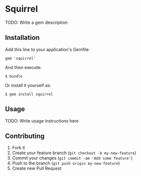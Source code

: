 # Squirrel

TODO: Write a gem description

## Installation

Add this line to your application's Gemfile:

    gem 'squirrel'

And then execute:

    $ bundle

Or install it yourself as:

    $ gem install squirrel

## Usage

TODO: Write usage instructions here

## Contributing

1. Fork it
2. Create your feature branch (`git checkout -b my-new-feature`)
3. Commit your changes (`git commit -am 'Add some feature'`)
4. Push to the branch (`git push origin my-new-feature`)
5. Create new Pull Request
